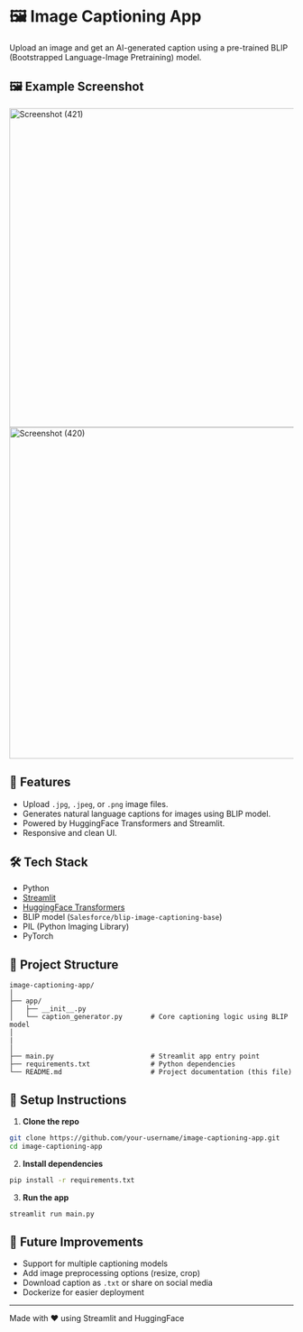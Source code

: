 
# 🖼️ Image Captioning App

Upload an image and get an AI-generated caption using a pre-trained BLIP (Bootstrapped Language-Image Pretraining) model.

## 🖼️ Example Screenshot

<img width="1366" height="566" alt="Screenshot (421)" src="https://github.com/user-attachments/assets/7a03c9a8-232f-4ce4-b6d8-075d29c547a3" />

<img width="1366" height="588" alt="Screenshot (420)" src="https://github.com/user-attachments/assets/4af3501d-9e03-45e1-bcb3-efba3e5debc4" />

## 🚀 Features

- Upload `.jpg`, `.jpeg`, or `.png` image files.
- Generates natural language captions for images using BLIP model.
- Powered by HuggingFace Transformers and Streamlit.
- Responsive and clean UI.

## 🛠️ Tech Stack

- Python
- [Streamlit](https://streamlit.io/)
- [HuggingFace Transformers](https://huggingface.co/transformers/)
- BLIP model (`Salesforce/blip-image-captioning-base`)
- PIL (Python Imaging Library)
- PyTorch

## 📂 Project Structure

```
image-captioning-app/
│
├── app/
│   ├── __init__.py
│   └── caption_generator.py       # Core captioning logic using BLIP model
│
|
│
├── main.py                        # Streamlit app entry point
├── requirements.txt               # Python dependencies
└── README.md                      # Project documentation (this file)
```

## 🧪 Setup Instructions

1. **Clone the repo**
```bash
git clone https://github.com/your-username/image-captioning-app.git
cd image-captioning-app
```


2. **Install dependencies**
```bash
pip install -r requirements.txt
```

3. **Run the app**
```bash
streamlit run main.py
```







## 🔮 Future Improvements

- Support for multiple captioning models
- Add image preprocessing options (resize, crop)
- Download caption as `.txt` or share on social media
- Dockerize for easier deployment

---

Made with ❤️ using Streamlit and HuggingFace
